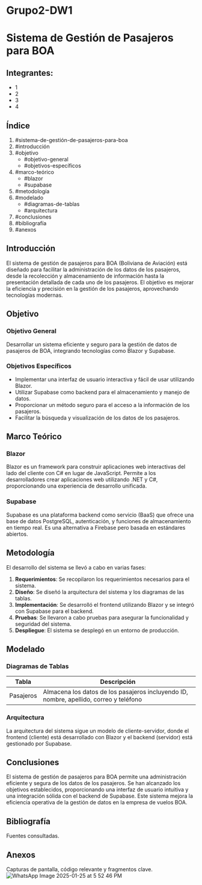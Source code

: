 # Grupo2-DW1
# Sistema de Gestión de Pasajeros para BOA

## Integrantes:
- 1
- 2
- 3
- 4

## Índice
1. #sistema-de-gestión-de-pasajeros-para-boa
2. #introducción
3. #objetivo
   - #objetivo-general
   - #objetivos-específicos
4. #marco-teórico
   - #blazor
   - #supabase
5. #metodología
6. #modelado
   - #diagramas-de-tablas
   - #arquitectura
7. #conclusiones
8. #bibliografía
9. #anexos

## Introducción
El sistema de gestión de pasajeros para BOA (Boliviana de Aviación) está diseñado para facilitar la administración de los datos de los pasajeros, desde la recolección y almacenamiento de información hasta la presentación detallada de cada uno de los pasajeros. El objetivo es mejorar la eficiencia y precisión en la gestión de los pasajeros, aprovechando tecnologías modernas.

## Objetivo

### Objetivo General
Desarrollar un sistema eficiente y seguro para la gestión de datos de pasajeros de BOA, integrando tecnologías como Blazor y Supabase.

### Objetivos Específicos
- Implementar una interfaz de usuario interactiva y fácil de usar utilizando Blazor.
- Utilizar Supabase como backend para el almacenamiento y manejo de datos.
- Proporcionar un método seguro para el acceso a la información de los pasajeros.
- Facilitar la búsqueda y visualización de los datos de los pasajeros.

## Marco Teórico

### Blazor
Blazor es un framework para construir aplicaciones web interactivas del lado del cliente con C# en lugar de JavaScript. Permite a los desarrolladores crear aplicaciones web utilizando .NET y C#, proporcionando una experiencia de desarrollo unificada.

### Supabase
Supabase es una plataforma backend como servicio (BaaS) que ofrece una base de datos PostgreSQL, autenticación, y funciones de almacenamiento en tiempo real. Es una alternativa a Firebase pero basada en estándares abiertos.

## Metodología
El desarrollo del sistema se llevó a cabo en varias fases:
1. **Requerimientos**: Se recopilaron los requerimientos necesarios para el sistema.
2. **Diseño**: Se diseñó la arquitectura del sistema y los diagramas de las tablas.
3. **Implementación**: Se desarrolló el frontend utilizando Blazor y se integró con Supabase para el backend.
4. **Pruebas**: Se llevaron a cabo pruebas para asegurar la funcionalidad y seguridad del sistema.
5. **Despliegue**: El sistema se desplegó en un entorno de producción.

## Modelado

### Diagramas de Tablas

| Tabla     | Descripción                                                                            |
|-----------|----------------------------------------------------------------------------------------|
| Pasajeros | Almacena los datos de los pasajeros incluyendo ID, nombre, apellido, correo y teléfono |

### Arquitectura
La arquitectura del sistema sigue un modelo de cliente-servidor, donde el frontend (cliente) está desarrollado con Blazor y el backend (servidor) está gestionado por Supabase.

## Conclusiones
El sistema de gestión de pasajeros para BOA permite una administración eficiente y segura de los datos de los pasajeros. Se han alcanzado los objetivos establecidos, proporcionando una interfaz de usuario intuitiva y una integración sólida con el backend de Supabase. Este sistema mejora la eficiencia operativa de la gestión de datos en la empresa de vuelos BOA.

## Bibliografía
Fuentes consultadas.

## Anexos
Capturas de pantalla, código relevante y fragmentos clave.![WhatsApp Image 2025-01-25 at 5 52 46 PM](https://github.com/user-attachments/assets/a37c599a-b411-41f1-839e-da1a1ffc99e9)



